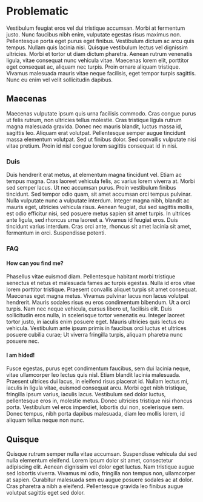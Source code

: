 # Problematic

Vestibulum feugiat eros vel dui tristique accumsan. Morbi at fermentum justo. Nunc faucibus nibh enim, vulputate egestas risus maximus non. Pellentesque porta eget purus eget finibus. Vestibulum dictum ac arcu quis tempus. Nullam quis lacinia nisi. Quisque vestibulum lectus vel dignissim ultricies. Morbi et tortor ut diam dictum pharetra. Aenean rutrum venenatis ligula, vitae consequat nunc vehicula vitae. Maecenas lorem elit, porttitor eget consequat ac, aliquam nec turpis. Proin ornare aliquam tristique. Vivamus malesuada mauris vitae neque facilisis, eget tempor turpis sagittis. Nunc eu enim vel velit sollicitudin dapibus.

## Maecenas

Maecenas vulputate ipsum quis urna facilisis commodo. Cras congue purus ut felis rutrum, non ultricies tellus molestie. Cras tristique ligula rutrum magna malesuada gravida. Donec nec mauris blandit, luctus massa id, sagittis leo. Aliquam erat volutpat. Pellentesque semper augue tincidunt massa elementum volutpat. Sed ut finibus dolor. Sed convallis vulputate nisi vitae pretium. Proin id nisl congue lorem sagittis consequat id in nisi.

### Duis

Duis hendrerit erat metus, at elementum magna tincidunt vel. Etiam ac tempus magna. Cras laoreet vehicula felis, ac varius lorem viverra at. Morbi sed semper lacus. Ut nec accumsan purus. Proin vestibulum finibus tincidunt. Sed tempor odio quam, sit amet accumsan orci tempus pulvinar. Nulla vulputate nunc a vulputate interdum. Integer magna nibh, blandit ac mauris eget, ultricies vehicula risus. Aenean feugiat, dui sed sagittis mollis, est odio efficitur nisi, sed posuere metus sapien sit amet turpis. In ultrices ante ligula, sed rhoncus urna laoreet a. Vivamus id feugiat eros. Duis tincidunt varius interdum. Cras orci ante, rhoncus sit amet lacinia sit amet, fermentum in orci. Suspendisse potenti.

### FAQ

#### How can you find me?

Phasellus vitae euismod diam. Pellentesque habitant morbi tristique senectus et netus et malesuada fames ac turpis egestas. Nulla id eros vitae lorem porttitor tristique. Praesent convallis aliquet turpis sit amet consequat. Maecenas eget magna metus. Vivamus pulvinar lacus non lacus volutpat hendrerit. Mauris sodales risus eu eros condimentum bibendum. Ut a orci turpis. Nam nec neque vehicula, cursus libero ut, facilisis elit. Duis sollicitudin eros nulla, in scelerisque tortor venenatis eu. Integer laoreet tortor justo, in iaculis enim posuere eget. Mauris ultricies quis lectus eu vehicula. Vestibulum ante ipsum primis in faucibus orci luctus et ultrices posuere cubilia curae; Ut viverra fringilla turpis, aliquam pharetra nunc posuere nec.

#### I am hided!

Fusce egestas, purus eget condimentum faucibus, sem dui lacinia neque, vitae ullamcorper leo lectus quis nisl. Etiam blandit lacinia malesuada. Praesent ultrices dui lacus, in eleifend risus placerat id. Nullam lectus mi, iaculis in ligula vitae, euismod consequat arcu. Morbi eget nibh tristique, fringilla ipsum varius, iaculis lacus. Vestibulum sed dolor luctus, pellentesque eros in, molestie metus. Donec ultricies tristique nisi rhoncus porta. Vestibulum vel eros imperdiet, lobortis dui non, scelerisque sem. Donec tempus, nibh porta dapibus malesuada, diam leo mollis lorem, id aliquam tellus neque non nunc.

## Quisque

Quisque rutrum semper nulla vitae accumsan. Suspendisse vehicula dui sed nulla elementum eleifend. Lorem ipsum dolor sit amet, consectetur adipiscing elit. Aenean dignissim vel dolor eget luctus. Nam tristique augue sed lobortis viverra. Vivamus mi odio, fringilla non tempus non, ullamcorper at sapien. Curabitur malesuada sem eu augue posuere sodales ac at dolor. Cras pharetra a nibh a eleifend. Pellentesque gravida leo finibus augue volutpat sagittis eget sed dolor.
